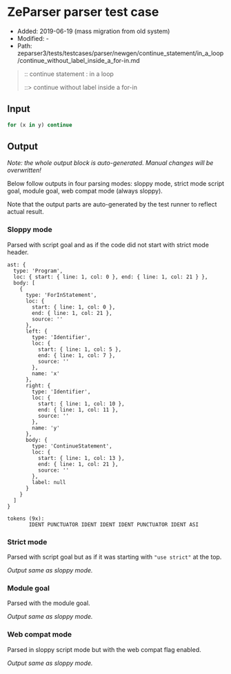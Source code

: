 # ZeParser parser test case

- Added: 2019-06-19 (mass migration from old system)
- Modified: -
- Path: zeparser3/tests/testcases/parser/newgen/continue_statement/in_a_loop/continue_without_label_inside_a_for-in.md

> :: continue statement : in a loop
>
> ::> continue without label inside a for-in

## Input

`````js
for (x in y) continue
`````

## Output

_Note: the whole output block is auto-generated. Manual changes will be overwritten!_

Below follow outputs in four parsing modes: sloppy mode, strict mode script goal, module goal, web compat mode (always sloppy).

Note that the output parts are auto-generated by the test runner to reflect actual result.

### Sloppy mode

Parsed with script goal and as if the code did not start with strict mode header.

`````
ast: {
  type: 'Program',
  loc: { start: { line: 1, col: 0 }, end: { line: 1, col: 21 } },
  body: [
    {
      type: 'ForInStatement',
      loc: {
        start: { line: 1, col: 0 },
        end: { line: 1, col: 21 },
        source: ''
      },
      left: {
        type: 'Identifier',
        loc: {
          start: { line: 1, col: 5 },
          end: { line: 1, col: 7 },
          source: ''
        },
        name: 'x'
      },
      right: {
        type: 'Identifier',
        loc: {
          start: { line: 1, col: 10 },
          end: { line: 1, col: 11 },
          source: ''
        },
        name: 'y'
      },
      body: {
        type: 'ContinueStatement',
        loc: {
          start: { line: 1, col: 13 },
          end: { line: 1, col: 21 },
          source: ''
        },
        label: null
      }
    }
  ]
}

tokens (9x):
       IDENT PUNCTUATOR IDENT IDENT IDENT PUNCTUATOR IDENT ASI
`````

### Strict mode

Parsed with script goal but as if it was starting with `"use strict"` at the top.

_Output same as sloppy mode._

### Module goal

Parsed with the module goal.

_Output same as sloppy mode._

### Web compat mode

Parsed in sloppy script mode but with the web compat flag enabled.

_Output same as sloppy mode._
